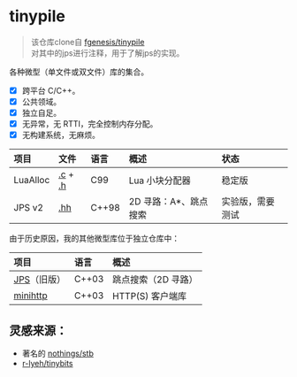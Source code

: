 # tinypile

> 该仓库clone自 [fgenesis/tinypile](https://github.com/fgenesis/tinypile)\
> 对其中的jps进行注释，用于了解jps的实现。

各种微型（单文件或双文件）库的集合。

- [x] 跨平台 C/C++。
- [x] 公共领域。
- [X] 独立自足。
- [x] 无异常，无 RTTI，完全控制内存分配。
- [x] 无构建系统，无麻烦。

|项目|文件|语言|概述|状态|
|:------|:-------|:-----|:-----|:-----|
|LuaAlloc|[.c](luaalloc.c) + [.h](luaalloc.h)|C99|Lua 小块分配器|稳定版|
|JPS v2|[.hh](jps.hh)|C++98|2D 寻路：A*、跳点搜索|实验版，需要测试|

由于历史原因，我的其他微型库位于独立仓库中：

|项目|语言|概述|
|:------|:-------|:-----|
|[JPS](https://github.com/fgenesis/jps)（旧版）|C++03|跳点搜索（2D 寻路）|
|[minihttp](https://github.com/fgenesis/minihttp)|C++03|HTTP(S) 客户端库|




## 灵感来源：

- 著名的 [nothings/stb](https://github.com/nothings/stb/)
- [r-lyeh/tinybits](https://github.com/r-lyeh/tinybits)
